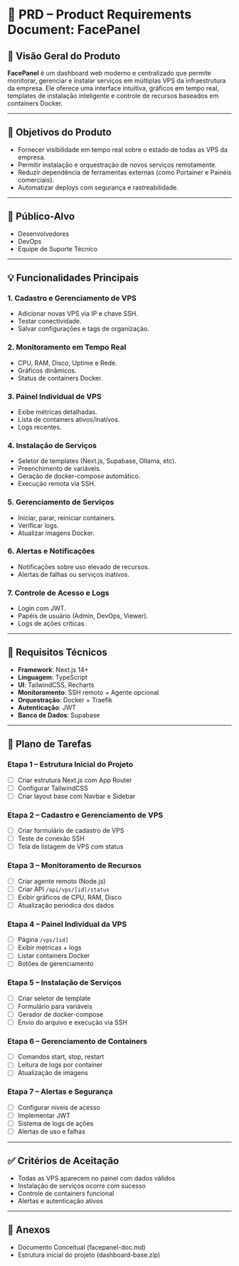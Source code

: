 
# 📄 PRD – Product Requirements Document: FacePanel

## 🧾 Visão Geral do Produto
**FacePanel** é um dashboard web moderno e centralizado que permite monitorar, gerenciar e instalar serviços em múltiplas VPS da infraestrutura da empresa. Ele oferece uma interface intuitiva, gráficos em tempo real, templates de instalação inteligente e controle de recursos baseados em containers Docker.

---

## 🎯 Objetivos do Produto
- Fornecer visibilidade em tempo real sobre o estado de todas as VPS da empresa.
- Permitir instalação e orquestração de novos serviços remotamente.
- Reduzir dependência de ferramentas externas (como Portainer e Painéis comerciais).
- Automatizar deploys com segurança e rastreabilidade.

---

## 👥 Público-Alvo
- Desenvolvedores
- DevOps
- Equipe de Suporte Técnico

---

## 💡 Funcionalidades Principais

### 1. Cadastro e Gerenciamento de VPS
- Adicionar novas VPS via IP e chave SSH.
- Testar conectividade.
- Salvar configurações e tags de organização.

### 2. Monitoramento em Tempo Real
- CPU, RAM, Disco, Uptime e Rede.
- Gráficos dinâmicos.
- Status de containers Docker.

### 3. Painel Individual de VPS
- Exibe métricas detalhadas.
- Lista de containers ativos/inativos.
- Logs recentes.

### 4. Instalação de Serviços
- Seletor de templates (Next.js, Supabase, Ollama, etc).
- Preenchimento de variáveis.
- Geração de docker-compose automático.
- Execução remota via SSH.

### 5. Gerenciamento de Serviços
- Iniciar, parar, reiniciar containers.
- Verificar logs.
- Atualizar imagens Docker.

### 6. Alertas e Notificações
- Notificações sobre uso elevado de recursos.
- Alertas de falhas ou serviços inativos.

### 7. Controle de Acesso e Logs
- Login com JWT.
- Papéis de usuário (Admin, DevOps, Viewer).
- Logs de ações críticas.

---

## 📐 Requisitos Técnicos

- **Framework**: Next.js 14+
- **Linguagem**: TypeScript
- **UI**: TailwindCSS, Recharts
- **Monitoramento**: SSH remoto + Agente opcional
- **Orquestração**: Docker + Traefik
- **Autenticação**: JWT
- **Banco de Dados**: Supabase

---

## 📅 Plano de Tarefas

### Etapa 1 – Estrutura Inicial do Projeto
- [ ] Criar estrutura Next.js com App Router
- [ ] Configurar TailwindCSS
- [ ] Criar layout base com Navbar e Sidebar

### Etapa 2 – Cadastro e Gerenciamento de VPS
- [ ] Criar formulário de cadastro de VPS
- [ ] Teste de conexão SSH
- [ ] Tela de listagem de VPS com status

### Etapa 3 – Monitoramento de Recursos
- [ ] Criar agente remoto (Node.js)
- [ ] Criar API `/api/vps/[id]/status`
- [ ] Exibir gráficos de CPU, RAM, Disco
- [ ] Atualização periódica dos dados

### Etapa 4 – Painel Individual da VPS
- [ ] Página `/vps/[id]`
- [ ] Exibir métricas + logs
- [ ] Listar containers Docker
- [ ] Botões de gerenciamento

### Etapa 5 – Instalação de Serviços
- [ ] Criar seletor de template
- [ ] Formulário para variáveis
- [ ] Gerador de docker-compose
- [ ] Envio do arquivo e execução via SSH

### Etapa 6 – Gerenciamento de Containers
- [ ] Comandos start, stop, restart
- [ ] Leitura de logs por container
- [ ] Atualização de imagens

### Etapa 7 – Alertas e Segurança
- [ ] Configurar níveis de acesso
- [ ] Implementar JWT
- [ ] Sistema de logs de ações
- [ ] Alertas de uso e falhas

---

## ✅ Critérios de Aceitação
- Todas as VPS aparecem no painel com dados válidos
- Instalação de serviços ocorre com sucesso
- Controle de containers funcional
- Alertas e autenticação ativos

---

## 📎 Anexos
- Documento Conceitual (facepanel-doc.md)
- Estrutura inicial do projeto (dashboard-base.zip)
